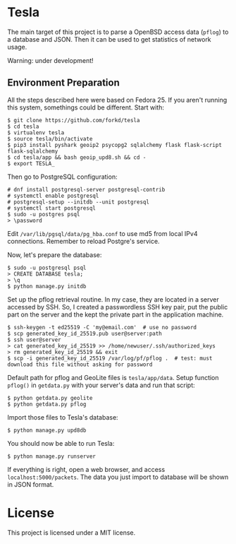 # Tesla

The main target of this project is to parse a OpenBSD access data (`pflog`) to a database and JSON.  Then it can be used to get statistics of network usage.

Warning: under development!

## Environment Preparation

All the steps described here were based on Fedora 25.  If you aren't running this system, somethings could be different.  Start with:

```
$ git clone https://github.com/forkd/tesla
$ cd tesla
$ virtualenv tesla
$ source tesla/bin/activate
$ pip3 install pyshark geoip2 psycopg2 sqlalchemy flask flask-script flask-sqlalchemy
$ cd tesla/app && bash geoip_upd8.sh && cd -
$ export TESLA_
```

Then go to PostgreSQL configuration:

```
# dnf install postgresql-server postgresql-contrib
# systemctl enable postgresql
# postgresql-setup --initdb --unit postgresql
# systemctl start postgresql
$ sudo -u postgres psql
> \password
```

Edit `/var/lib/pgsql/data/pg_hba.conf` to use md5 from local IPv4 connections.  Remember to reload Postgre's service.


Now, let's prepare the database:

```
$ sudo -u postgresql psql
> CREATE DATABASE tesla;
> \q
$ python manage.py initdb
```

Set up the pflog retrieval routine.  In my case, they are located in a server accessed by SSH.  So, I created a passwordless SSH key pair, put the public part on the server and the kept the private part in the application machine.

```
$ ssh-keygen -t ed25519 -C 'my@email.com'  # use no password
$ scp generated_key_id_25519.pub user@server:path
$ ssh user@server
> cat generated_key_id_25519 >> /home/newuser/.ssh/authorized_keys
> rm generated_key_id_25519 && exit
$ scp -i generated_key_id_25519 /var/log/pf/pflog .  # test: must download this file without asking for password
```

Default path for pflog and GeoLite files is `tesla/app/data`.  Setup function `pflog()` in `getdata.py` with your server's  data and run that script:

```
$ python getdata.py geolite
$ python getdata.py pflog
```

Import those files to Tesla's database:

```
$ python manage.py upd8db
```

You should now be able to run Tesla:

```
$ python manage.py runserver
```

If everything is right, open a web browser, and access `localhost:5000/packets`.  The data you just import to database will be shown in JSON format.


# License
This project is licensed under a MIT license.

